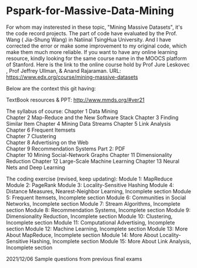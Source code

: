 # Pspark-for-Massive-Data-Mining
For whom may insterested in these topic, "Mining Massive Datasets", it's the code record projects.
The part of code have evaluated by the Prof. Wang ( Jia-Shung Wang) in Natiinal TsingHua University. And I have corrected the error or make some improvement to my original code, which make them much more reliable. 
If you want to have any online learning resource, kindly looking for the same course name in the MOOCS platform of Stanford.
Here is the link to the online course hold by Prof Jure Leskovec , Prof Jeffrey Ullman, & Anand Rajaraman. URL:  https://www.edx.org/course/mining-massive-datasets

Below are the context this git having:

TextBook resources & PPT: http://www.mmds.org/#ver21

The syllabus of course:
Chapter 1	Data Mining											
Chapter 2	Map-Reduce and the New Software Stack
Chapter 3	Finding Similar Item
Chapter 4	Mining Data Streams
Chapter 5	Link Analysis
Chapter 6	Frequent Itemsets						
Chapter 7	Clustering					
Chapter 8	Advertising on the Web						
Chapter 9	Recommendation Systems
Part 2:	PDF				
Chapter 10	Mining Social-Network Graphs
Chapter 11	Dimensionality Reduction
Chapter 12	Large-Scale Machine Learning
Chapter 13	Neural Nets and Deep Learning

The coding exercise (revised, keep updating): 
Module 1: MapReduce
Module 2: PageRank
Module 3: Locality-Sensitive Hashing
Module 4: Distance Measures, Nearest-Neighbor Learning, Incomplete section
Module 5: Frequent Itemsets, Incomplete section
Module 6: Communities in Social Networks, Incomplete section
Module 7: Stream Algorithms, Incomplete section
Module 8: Recommendation Systems, Incomplete section
Module 9: Dimensionality Reduction, Incomplete section
Module 10: Clustering, Incomplete section
Module 11: Computational Advertising, Incomplete section
Module 12: Machine Learning, Incomplete section
Module 13: More About MapReduce, Incomplete section
Module 14: More About Locality-Sensitive Hashing, Incomplete section
Module 15: More About Link Analysis, Incomplete section


2021/12/06 Sample questions from previous final exams
